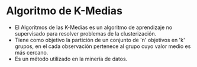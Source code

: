 # Algoritmo de K-Medias

* El Algoritmos de las K-Medias es un algoritmo de aprendizaje no supervisado para resolver problemas de la clusterización.
* Tiene como objetivo la partición de un conjunto de 'n' objetivos en 'k' grupos, en el cada observación pertenece al grupo cuyo valor medio es más cercano.
* Es un método utilizado en la minería de datos.

